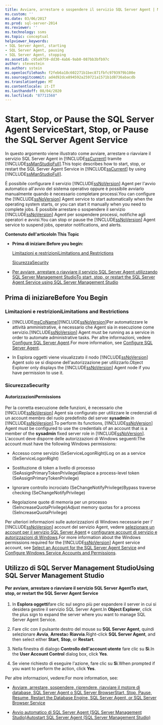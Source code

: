 ```yaml
---
title: Avviare, arrestare o sospendere il servizio SQL Server Agent | Microsoft Docs
ms.custom: ''
ms.date: 03/06/2017
ms.prod: sql-server-2014
ms.reviewer: ''
ms.technology: ssms
ms.topic: conceptual
helpviewer_keywords:
- SQL Server Agent, starting
- SQL Server Agent, pausing
- SQL Server Agent, stopping
ms.assetid: c95a9759-dd30-4ab6-9ab0-087bb3bfb97c
author: stevestein
ms.author: sstein
ms.openlocfilehash: f2feb6a18c602271b1bec871fbfc9793979b100e
ms.sourcegitcommit: ad4d92dce894592a259721a1571b1d8736abacdb
ms.translationtype: MT
ms.contentlocale: it-IT
ms.lasthandoff: 08/04/2020
ms.locfileid: "87711568"
---
```

# <a name="start-stop-or-pause-the-sql-server-agent-service"></a><span data-ttu-id="945b4-102">Start, Stop, or Pause the SQL Server Agent Service</span><span class="sxs-lookup"><span data-stu-id="945b4-102">Start, Stop, or Pause the SQL Server Agent Service</span></span>
  <span data-ttu-id="945b4-103">In questo argomento viene illustrato come avviare, arrestare o riavviare il servizio SQL Server Agent in [!INCLUDE[ssCurrent](../../includes/sscurrent-md.md)] tramite [!INCLUDE[ssManStudioFull](../../includes/ssmanstudiofull-md.md)].</span><span class="sxs-lookup"><span data-stu-id="945b4-103">This topic describes how to start, stop, or restart the SQL Server Agent Service in [!INCLUDE[ssCurrent](../../includes/sscurrent-md.md)] by using [!INCLUDE[ssManStudioFull](../../includes/ssmanstudiofull-md.md)].</span></span>  
  
 <span data-ttu-id="945b4-104">È possibile configurare il servizio [!INCLUDE[ssNoVersion](../../includes/ssnoversion-md.md)] Agent per l'avvio automatico all'avvio del sistema operativo oppure è possibile avviarlo manualmente quando è necessario completare processi.</span><span class="sxs-lookup"><span data-stu-id="945b4-104">You can configure the [!INCLUDE[ssNoVersion](../../includes/ssnoversion-md.md)] Agent service to start automatically when the operating system starts, or you can start it manually when you need to complete jobs.</span></span> <span data-ttu-id="945b4-105">È possibile arrestare o sospendere il servizio [!INCLUDE[ssNoVersion](../../includes/ssnoversion-md.md)] Agent per sospendere processi, notifiche agli operatori e avvisi.</span><span class="sxs-lookup"><span data-stu-id="945b4-105">You can stop or pause the [!INCLUDE[ssNoVersion](../../includes/ssnoversion-md.md)] Agent service to suspend jobs, operator notifications, and alerts.</span></span>  
  
 <span data-ttu-id="945b4-106">**Contenuto dell'articolo**</span><span class="sxs-lookup"><span data-stu-id="945b4-106">**In This Topic**</span></span>  
  
-   <span data-ttu-id="945b4-107">**Prima di iniziare:**</span><span class="sxs-lookup"><span data-stu-id="945b4-107">**Before you begin:**</span></span>  
  
     [<span data-ttu-id="945b4-108">Limitazioni e restrizioni</span><span class="sxs-lookup"><span data-stu-id="945b4-108">Limitations and Restrictions</span></span>](#Restrictions)  
  
     [<span data-ttu-id="945b4-109">Sicurezza</span><span class="sxs-lookup"><span data-stu-id="945b4-109">Security</span></span>](#Security)  
  
-   [<span data-ttu-id="945b4-110">Per avviare, arrestare o riavviare il servizio SQL Server Agent utilizzando SQL Server Management Studio</span><span class="sxs-lookup"><span data-stu-id="945b4-110">To start, stop, or restart the SQL Server Agent Service using SQL Server Management Studio</span></span>](#SSMSProcedure)  
  
##  <a name="before-you-begin"></a><a name="BeforeYouBegin"></a> <span data-ttu-id="945b4-111">Prima di iniziare</span><span class="sxs-lookup"><span data-stu-id="945b4-111">Before You Begin</span></span>  
  
###  <a name="limitations-and-restrictions"></a><a name="Restrictions"></a> <span data-ttu-id="945b4-112">Limitazioni e restrizioni</span><span class="sxs-lookup"><span data-stu-id="945b4-112">Limitations and Restrictions</span></span>  
  
-   [!INCLUDE[msCoName](../../includes/msconame-md.md)]<span data-ttu-id="945b4-113">[!INCLUDE[ssNoVersion](../../includes/ssnoversion-md.md)]Per automatizzare le attività amministrative, è necessario che Agent sia in esecuzione come servizio.</span><span class="sxs-lookup"><span data-stu-id="945b4-113">[!INCLUDE[ssNoVersion](../../includes/ssnoversion-md.md)] Agent must be running as a service in order to automate administrative tasks.</span></span> <span data-ttu-id="945b4-114">Per altre informazioni, vedere [Configure SQL Server Agent](configure-sql-server-agent.md).</span><span class="sxs-lookup"><span data-stu-id="945b4-114">For more information, see [Configure SQL Server Agent](configure-sql-server-agent.md).</span></span>  
  
-   <span data-ttu-id="945b4-115">In Esplora oggetti viene visualizzato il nodo [!INCLUDE[ssNoVersion](../../includes/ssnoversion-md.md)] Agent solo se si dispone dell'autorizzazione per utilizzarlo.</span><span class="sxs-lookup"><span data-stu-id="945b4-115">Object Explorer only displays the [!INCLUDE[ssNoVersion](../../includes/ssnoversion-md.md)] Agent node if you have permission to use it.</span></span>  
  
###  <a name="security"></a><a name="Security"></a> <span data-ttu-id="945b4-116">Sicurezza</span><span class="sxs-lookup"><span data-stu-id="945b4-116">Security</span></span>  
  
####  <a name="permissions"></a><a name="Permissions"></a> <span data-ttu-id="945b4-117">Autorizzazioni</span><span class="sxs-lookup"><span data-stu-id="945b4-117">Permissions</span></span>  
 <span data-ttu-id="945b4-118">Per la corretta esecuzione delle funzioni, è necessario che [!INCLUDE[ssNoVersion](../../includes/ssnoversion-md.md)] Agent sia configurato per utilizzare le credenziali di un account membro del ruolo predefinito del server **sysadmin** in [!INCLUDE[ssNoVersion](../../includes/ssnoversion-md.md)].</span><span class="sxs-lookup"><span data-stu-id="945b4-118">To perform its functions, [!INCLUDE[ssNoVersion](../../includes/ssnoversion-md.md)] Agent must be configured to use the credentials of an account that is a member of the **sysadmin** fixed server role in [!INCLUDE[ssNoVersion](../../includes/ssnoversion-md.md)].</span></span> <span data-ttu-id="945b4-119">L'account deve disporre delle autorizzazioni di Windows seguenti:</span><span class="sxs-lookup"><span data-stu-id="945b4-119">The account must have the following Windows permissions:</span></span>  
  
-   <span data-ttu-id="945b4-120">Accesso come servizio (SeServiceLogonRight)</span><span class="sxs-lookup"><span data-stu-id="945b4-120">Log on as a service (SeServiceLogonRight)</span></span>  
  
-   <span data-ttu-id="945b4-121">Sostituzione di token a livello di processo (SeAssignPrimaryTokenPrivilege)</span><span class="sxs-lookup"><span data-stu-id="945b4-121">Replace a process-level token (SeAssignPrimaryTokenPrivilege)</span></span>  
  
-   <span data-ttu-id="945b4-122">Ignorare controllo incrociato (SeChangeNotifyPrivilege)</span><span class="sxs-lookup"><span data-stu-id="945b4-122">Bypass traverse checking (SeChangeNotifyPrivilege)</span></span>  
  
-   <span data-ttu-id="945b4-123">Regolazione quote di memoria per un processo (SeIncreaseQuotaPrivilege)</span><span class="sxs-lookup"><span data-stu-id="945b4-123">Adjust memory quotas for a process (SeIncreaseQuotaPrivilege)</span></span>  
  
 <span data-ttu-id="945b4-124">Per ulteriori informazioni sulle autorizzazioni di Windows necessarie per l' [!INCLUDE[ssNoVersion](../../includes/ssnoversion-md.md)] account del servizio Agent, vedere [selezionare un account per il servizio SQL Server Agent](select-an-account-for-the-sql-server-agent-service.md) e [configurare account di servizio e autorizzazioni di Windows](../../database-engine/configure-windows/configure-windows-service-accounts-and-permissions.md).</span><span class="sxs-lookup"><span data-stu-id="945b4-124">For more information about the Windows permissions required for the [!INCLUDE[ssNoVersion](../../includes/ssnoversion-md.md)] Agent service account, see [Select an Account for the SQL Server Agent Service](select-an-account-for-the-sql-server-agent-service.md) and [Configure Windows Service Accounts and Permissions](../../database-engine/configure-windows/configure-windows-service-accounts-and-permissions.md).</span></span>  
  
##  <a name="using-sql-server-management-studio"></a><a name="SSMSProcedure"></a> <span data-ttu-id="945b4-125">Utilizzo di SQL Server Management Studio</span><span class="sxs-lookup"><span data-stu-id="945b4-125">Using SQL Server Management Studio</span></span>  
  
#### <a name="to-start-stop-or-restart-the-sql-server-agent-service"></a><span data-ttu-id="945b4-126">Per avviare, arrestare o riavviare il servizio SQL Server Agent</span><span class="sxs-lookup"><span data-stu-id="945b4-126">To start, stop, or restart the SQL Server Agent Service</span></span>  
  
1.  <span data-ttu-id="945b4-127">In **Esplora oggetti**fare clic sul segno più per espandere il server in cui si desidera gestire il servizio SQL Server Agent.</span><span class="sxs-lookup"><span data-stu-id="945b4-127">In **Object Explorer**, click the plus sign to expand the server where you want to manage SQL Server Agent Service.</span></span>  
  
2.  <span data-ttu-id="945b4-128">Fare clic con il pulsante destro del mouse su **SQL Server Agent**, quindi selezionare **Avvia**, **Arresta**o **Riavvia**.</span><span class="sxs-lookup"><span data-stu-id="945b4-128">Right-click **SQL Server Agent**, and then select either **Start**, **Stop**, or **Restart**.</span></span>  
  
3.  <span data-ttu-id="945b4-129">Nella finestra di dialogo **Controllo dell'account utente** fare clic su **Sì**.</span><span class="sxs-lookup"><span data-stu-id="945b4-129">In the **User Account Control** dialog box, click **Yes**.</span></span>  
  
4.  <span data-ttu-id="945b4-130">Se viene richiesto di eseguire l'azione, fare clic su **Sì**.</span><span class="sxs-lookup"><span data-stu-id="945b4-130">When prompted if you want to perform the action, click **Yes**.</span></span>  
  
 <span data-ttu-id="945b4-131">Per altre informazioni, vedere:</span><span class="sxs-lookup"><span data-stu-id="945b4-131">For more information, see:</span></span>  
  
-   [<span data-ttu-id="945b4-132">Avviare, arrestare, sospendere, riprendere, riavviare il motore di database, SQL Server Agent o SQL Server Browser</span><span class="sxs-lookup"><span data-stu-id="945b4-132">Start, Stop, Pause, Resume, Restart the Database Engine, SQL Server Agent, or SQL Server Browser Service</span></span>](../../database-engine/configure-windows/start-stop-pause-resume-restart-sql-server-services.md)  
  
-   [<span data-ttu-id="945b4-133">Avvio automatico di SQL Server Agent &#40;SQL Server Management Studio&#41;</span><span class="sxs-lookup"><span data-stu-id="945b4-133">Autostart SQL Server Agent &#40;SQL Server Management Studio&#41;</span></span>](autostart-sql-server-agent-sql-server-management-studio.md)  
  
  
